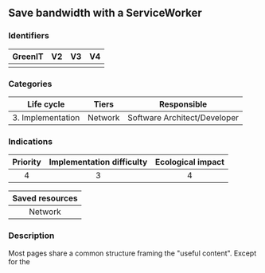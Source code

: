 ## Save bandwidth with a ServiceWorker

### Identifiers

| GreenIT | V2  | V3  |  V4  |
|:-------:|:---:|:---:|:----:|
|         |     |     |      |

### Categories

|    Life cycle     |  Tiers  |         Responsible          |
|:-----------------:|:-------:|:----------------------------:|
| 3. Implementation | Network | Software Architect/Developer |

### Indications

|      Priority      | Implementation difficulty  |   Ecological impact    |
|:------------------:|:--------------------------:|:----------------------:|
|         4          |             3              |           4            |

|                      Saved resources                      |
|:---------------------------------------------------------:|
|                          Network                          |

### Description

Most pages share a common structure framing the "useful content". 
Except for the <title> and some header metadata, it would be quite easy to reconstruct them by concatenating three resources: common header and footer for all pages, and content specific to each one of them.
This concatenation can be performed into browsers directly via a Service Worker, with the header and footer benefiting from HTTP caching, each page then being only "useful content". The server will have to be able to serve both the complete page, for the initial website access and for browsers that do not support Service Workers, and the page fragment without its header and footer, to be able to concatenate it in the Service Worker. Some <meta> and <link> specific to referencing or sharing on social networks (and therefore useless in the browser) can be completely omitted from this fragment to further reduce its size. Others, as well as the <title>, can generally be positioned in the <body> without impacting page's usability. Alternatively, they can be recreated by JavaScript, or injected directly into the <head> by the Service Worker by concatenating not 3 parts, but 4 or 5 (these elements could be synthesized from the HTTP response headers of the page content, to maintain the same number of requests).

Here, we accept a bit of device processing time, an additional initial request for the Service Worker, and then two additional requests for headers and footers, in exchange for significant amounts of saved data on each page. These costs will be canceled byt the savings while browsing the site (as for a SPA), but also during future visits, as long as the browser has not evicted the Service Worker.

### Example

In early 2020, Philip Walton was able to measure a network exchanges reduction of nearly 48% and performance improvements (First Contentful Paint) of more than 52% on his blog with this technique.

Source: https://philipwalton.com/articles/smaller-html-payloads-with-service-workers/

### Validation rule

| The number of ...                      | is equal to or less than |  
|----------------------------------------|:------------------------:|
| pages loaded in their complete version |             1            |
